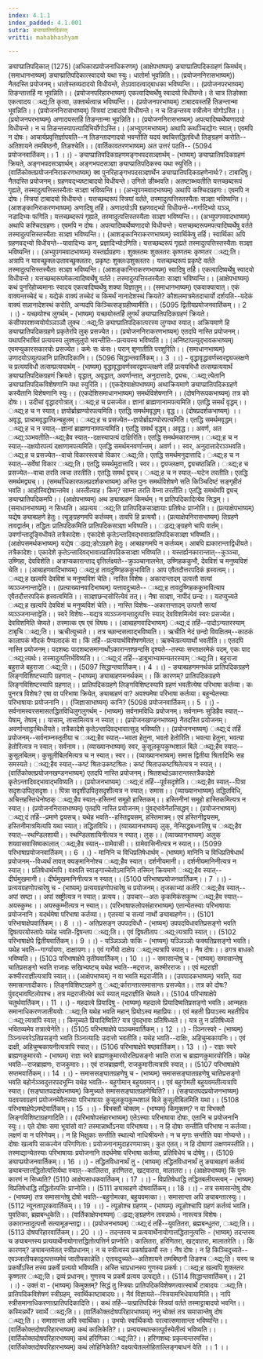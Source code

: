 ```yaml
---
index: 4.1.1
index_padded: 4.1.001
sutra: ङ्याप्प्रातिपदिकात्‌
vritti: mahabhashyam

---
```

 ङ्याप्प्रातिपदिकात् (1275) (अधिकारप्रयोजनाधिकरणम्) (आक्षेपभाष्यम्) ङ्याप्प्रातिपदिकग्रहणं किमर्थम्। (समाधानभाष्यम्) ङ्याप्प्रातिपदिकात्स्वादयो यथा स्युः। धातोर्मा भूवन्निति।। (प्रयोजननिरासभाष्यम्)) नैतदस्ति प्रयोजनम्। धातोस्तव्यदादयो विधीयन्ते, तेऽपवादत्वाद्बाधका भविष्यन्ति।। (प्रयोजनपरभाष्यम्) तिङन्तात्तर्हि मा भूवन्निति।। (प्रयोजनपरिहारभाष्यम्) एकत्वादिष्वर्थेषु स्वादयो विधीयन्ते। ते चात्र तिङोक्ता एकत्वादय ःथ्द्य;ति कृत्वा, उक्तार्थत्वान्न भविष्यन्ति।। (प्रयोजनपरभाष्यम्) टाबादयस्तर्हि तिङन्तान्मा भूवन्निति।। (प्रयोजननिरासभाष्यम्) स्त्रियां टाबादयो विधीयन्ते। न च तिङन्तस्य स्त्रीत्वेन योगोऽस्ति।। (प्रयोजनपरभाष्यम्) अणादयस्तर्हि तिङन्तान्मा भूवन्निति।। (प्रयोजननिरासभाष्यम्) अपत्यादिष्वर्थेष्वणादयो विधीयन्ते। न च तिङन्तस्यापत्यादिभिर्योगोऽस्ति।। (अभ्युपगमभाष्यम्) अथापि कथञ्चिद्योगः स्यात्। एवमपि न दोषः। आचार्यप्रवृत्तिर्ज्ञापयति--न तिङन्तादणादयो भवन्तीति यदयं क्वचित्तद्धितविधौ तिङ्ग्रहणं करोति--अतिशायने तमबिष्ठनौ, तिङश्चेति।। (वार्तिकावतरणभाष्यम्) अत उत्तरं पठति-- (5094 प्रयोजनवार्तिकम्।। 1 ।।) - ङ्याप्प्रातिपदिकग्रहणमङ्गभपदसञ्ज्ञार्थम् - (भाष्यम्) ङ्याप्प्रातिपदिकग्रहणं क्रियते, अङ्गभपदसञ्ज्ञार्थम्। अङ्गभपदसञ्ज्ञा ङ्याप्प्रातिपदिकस्य यथा स्युरिति।। (वार्तिकोक्तप्रयोजननिराकरणभाष्यम्) क्व पुनरिहाङ्गभपदसञ्ज्ञार्थेन ङ्याप्प्रातिपदिकग्रहणेनार्थः?। टाबादिषु। नैतदस्ति प्रयोजनम्। ग्रहणवद्भ्यष्टाबादयो विधीयन्ते। उगितो ङीब्भवति। अतष्टाब्भवतीति यत्तच्छब्दरूपं गृह्यते, तस्मादुत्पत्तिस्तस्यैताः सञ्ज्ञा भविष्यन्ति।। (अभ्युपगमवादभाष्यम्) अथापि कश्चिदग्रहणः। एवमपि न दोषः। स्त्रियां टाबादयो विधीयन्ते। यत्तच्छब्दरूपं स्त्रियां वर्तते, तस्मादुत्पत्तिस्तस्यैताः सञ्ज्ञा भविष्यन्ति।। (आशङ्कानिराकरणभाष्यम्) अणादिषु तर्हि। अणादयोऽपि ग्रहणवद्भ्यो विधीयन्ते--गर्गादिभ्यो यञ्ञ्, नडादिभ्यः फगिति। यत्तच्छब्दरूपं गृह्यते, तस्मादुत्पत्तिस्तस्यैताः सञ्ज्ञा भविष्यन्ति।। (अभ्युपगमवादभाष्यम्) अथापि कश्चिदग्रहणः। एवमपि न दोषः। अपत्यादिष्वर्थेष्वणादयो विधीयन्ते। यत्तच्छब्दरूपमपत्यादिष्वर्थेषु वर्तते तस्मादुत्पत्तिस्तस्यैताः सञ्ज्ञा भविष्यन्ति।। (आशङ्कानिराकरणभाष्यम्) स्वार्थिकेषु तर्हि। स्वार्थिका अपि ग्रहणवद्भ्यो विधीयन्ते--यावादिभ्यः कन्, प्रज्ञादिभ्योऽणिति। यत्तच्छब्दरूपं गृह्यते तस्मादुत्पत्तिस्तस्यैताः सञ्ज्ञा भविष्यन्ति।। (अभ्युपगमवादभाष्यम्) यस्तर्ह्यग्रहणः। शुक्लतमः शुक्लतरः कृष्णतमः कृष्णतर ःथ्द्य;ति। अत्रापि न यावच्छुक्लःउतावच्छुक्लतरः, प्रकृष्टः शुक्लःउशुक्लतरः। यत्तच्छब्दरूपं प्रकृष्टे वर्तते तस्मादुत्पत्तिस्तस्यैताः सञ्ज्ञा भविष्यन्ति। (आशङ्कानिराकरणभाष्यम्) स्वादिषु तर्हि। एकत्वादिष्वर्थेषु स्वादयो विधीयन्ते। यत्तच्छब्दरूपमेकत्वादिष्वर्थेषु वर्तते। तस्मादुत्पत्तिस्तस्यैताः सञ्ज्ञा भविष्यन्ति।। (आक्षेपभाष्यम्) कथं पुनरिहोच्यमानाः स्वादय एकत्वादिष्वर्थेषु शक्या विज्ञातुम्।। (समाधानभाष्यम्) एकवाक्यत्वात्। एकं वाक्यन्तच्चेदं च। यद्येकं वाक्यं तच्चेदं च किमर्थं नानादेशस्थं क्रियते? कौशलमात्रमेतदाचार्यो दर्शयति--यदेकं वाक्यं सन्नानादेशस्थं करोति, अन्यदपि किञ्चित्सङ्ग्रहीष्यामीति।। (5095 द्वितीयप्रयोजनवार्तिकम्।। 2 ।।) - यच्छयोश्च लुगर्थम् - (भाष्यम्) यच्छयोस्तर्हि लुगर्थं ङ्याप्प्रातिपदिकग्रहणं क्रियते। कंसीयपरशव्ययोर्यञ्ञञ्ञौ लुक्च ःथ्द्य;ति ङ्याप्प्रातिपदिकात्परस्य लुग्यथा स्यात्। अक्रियमाणे हि ङ्याप्प्रातिपदिकग्रहणे प्रकृतेरपि लुक् प्रसज्येत।। (प्रयोजननिराकरणभाष्यम्) एतदपि नास्ति प्रयोजनम्। यथापरिभाषितं प्रत्ययस्य लुक्श्लुलुपो भवन्तीति--प्रत्ययस्य भविष्यति।। (अनिष्टापत्युद्भावकभाष्यम्) एवमप्युकारसकारयोः प्रसज्येत। कमेः सः कंसः। परान् शृणातीति परशुरिति।। (समाधानभाष्यम्) उणादयोऽव्युत्पन्नानि प्रातिपदिकानि।। (5096 सिद्धान्तवार्तिकम्।। 3 ।।) - वृद्धावृद्धावर्णस्वरद्व्यज्लक्षणे च प्रत्ययविधौ तत्सम्प्रत्ययार्थम् - (भाष्यम्) वृद्धावृद्धावर्णस्वरद्वयज्लक्षणे तर्हि प्रत्ययविधौ तत्सम्प्रत्ययार्थं ङ्याप्प्रातिपदिकग्रहणं क्रियते। वृद्धात्, अवृद्धात्, अवर्णान्तात्, अनुदात्तादेः, द्व्यचः, ःथ्द्य;त्येतानि ङ्याप्प्रातिपदिकविशेषणानि यथा स्युरिति।। (एकदेश्याक्षेपभाष्यम्) अथाक्रियमाणे ङ्याप्प्रातिपदिकग्रहणे कस्यैतानि विशेषणानि स्युः।। (एकदेशिसमाधानभाष्यम्) समर्थविशेषणानि।। (दोषनिरूपकभाष्यम्) तत्र को दोषः।। उदीचां वृद्धादगोत्रात्। ःथ्द्य;ह च प्रसज्येत। ज्ञानां ब्राह्मणानामपत्यमिति। एतद्धि समर्थं वृद्धम्।। ःथ्द्य;ह च न स्यात्। ज्ञयोर्ब्राह्मण्योरपत्यमिति। एतद्धि समर्थमवृद्धम्। वृद्ध।। (दोषप्रदर्शकभाष्यम्) ।। अवृद्ध, प्राचामवृद्धात्फिन्बहुलम्। ःथ्द्य;ह च प्रसज्येत--ज्ञयोर्ब्राह्यण्योरपत्यमिति। एतद्धि समर्थमवृद्धम्। ःथ्द्य;ह च न स्यात्--ज्ञानां ब्राह्मणानामपत्यमिति। एतद्धि समर्थं वृद्धम्। अवृद्ध।। अवर्ण, अत ःथ्द्य;ञ्ञ्भवतीति--ःथ्द्य;हैव स्यात्--दक्षस्यापत्यं दाक्षिरिति। एतद्धि समर्थमकारान्तम्। ःथ्द्य;ह च न स्यात्--दक्षयोरपत्यं दक्षाणामपत्यमिति। एतद्धि समर्थमनवर्णान्तम्। अवर्ण।। स्वर, अनुदात्तादेरञ्ञ्भवति। ःथ्द्य;ह च प्रसज्येत--वाचो विकारस्त्वचो विकार ःथ्द्य;ति। एतद्धि समर्थमनुदात्तादि। ःथ्द्य;ह च न स्यात्--सर्वेषां विकार ःथ्द्य;ति। एतद्धि समर्थमुदात्तादि। स्वर।। द्व्यज्लक्षण, द्व्यचष्ठन्निति। ःथ्द्य;ह च प्रसज्येत--वाचा तरति त्वचा तरतीति। एतद्धि समर्थं द्व्यच्। ःथ्द्य;ह च न स्यात्--घटेन तरतीति। एतद्धि समर्थमद्व्यच्।। (समर्थाधिकारफलप्रदर्शकभाष्यम्) अस्ति पुनः समर्थविशेषणे सति किञ्चिदिष्टं सङ्गृहीतं भवति। आहोस्विद्दोषान्तमेव। अस्तीत्याह। किम्? साम्ना तरति वेम्ना तरतीति। एतद्धि समर्थमपि द्व्यच् ङ्याप्प्रातिपदिकमपि।। (आक्षेपभाष्यम्) अथ ङ्याब्ग्रहणं किमर्थम्। न प्रातिपदिकादित्येव सिद्धम्।। (समाधानभाष्यम्) न सिध्यति। अप्रत्यय ःथ्द्य;ति प्रातिपदिकसञ्ज्ञायाः प्रतिषेधः प्राप्नोति।। (प्रत्याक्षेपभाष्यम्) यद्येष ङ्याब्ग्रहणे हेतुः। त्यूङ्ग्रहणमपि कर्तव्यम्। तावपि हि प्रत्ययौ।। (प्रत्याक्षेपनिरासभाष्यम्) तिग्रहणे तावद्वार्तम्। तद्धितः प्रातिपदिकमिति प्रातिपदिकसञ्ज्ञा भविष्यति।। ःढ़द्य;ङ्ग्रहणे चापि वार्तम्। उवर्णान्तादूङि्वधीयते तत्रैकादेशः। एकादेशे कृतेऽन्तादिवद्भावात्प्रातिपदिकसञ्ज्ञा भविष्यति।। (आक्षेपसमर्थकभाष्यम्) यद्येष ःढ़द्य;ङोऽग्रहणे हेतुः। आब्ग्रहणमपि न कर्तव्यम्। आबपि ह्यकारान्ताद्विधीयते। तत्रैकादेशः। एकादेशे कृतेऽन्तादिवद्भावात्प्रातिपदिकसञ्ज्ञा भविष्यति।। यस्तर्ह्यनकारान्तात्--कुञ्ञ्चा, उष्णिहा, देवविशेति। अत्राप्यकारान्ताद् वृत्तिर्लक्ष्यते--क्रुञ्ञ्चानालभेत, उष्णिहककुभौ, देवविशं च मनुष्यविशं चेति।। (आब्ग्रहणवादिभाष्यम्) ःथ्द्य;ह तावदुष्णिहककुभाविति। आप एवैतदौत्तरपदिकं ह्रस्वत्वम्।। ःथ्द्य;ह खल्वपि देवविशं च मनुष्यविशं चेति। नास्ति विशेषः। अकारान्तादम् उत्पत्तौ सत्यां व्यञ्ञ्जनान्ताद्वेति।। (प्रत्याख्यानवादिभाष्यम्) यत्तावदुच्यते-- ःथ्द्य;ह तावदुष्णिहककुभावित्याप एवैतदौत्तरपदिकं ह्रस्वत्वमिति।। सञ्ज्ञाछन्दसोरित्येवं तत्।। नैषा सञ्ज्ञा, नापीदं छन्दः।। यदप्युच्यते ःथ्द्य;ह खल्वपि देवविशं च मनुष्यविशं चेति।। नास्ति विशेषः--अकारान्तादम् उत्पत्तौ सत्यां व्यञ्ञ्जनान्ताद्वेति।। स्वरे विशेषः--यद्यत्र व्यञ्ञ्जनान्तादुत्पत्तिः स्याद् देवविशमित्येवं स्वरः प्रसज्येत। देवविशमिति चेष्यते। तस्मात्क एष एवं विषयः।। (आब्ग्रहणवादिभाष्यम्) ःथ्द्य;दं तर्हि--पादोऽन्यतरस्याम् टाबृचि ःथ्द्य;ति।। ऋचीत्युच्यते।। तत्र च्छान्दसत्वाद्भविष्यति।। ऋचीति नेदं छन्दो विवक्षितम्--काठकं कालापकं मौदकं पैप्पलादकं वा। किं तर्हि--प्रत्ययार्थविशेषणमेतत्। ऋक्चेत्प्रत्ययार्थो भवतीति।। एतदपि नास्ति प्रयोजनम्। पदशब्दः पादशब्दसमानार्थोऽकारान्तश्छन्दसि दृश्यते--तस्याः सप्ताक्षरमेकं पदम्, एकः पाद ःथ्द्य;त्यर्थः। तस्मादुत्पत्तिर्भविष्यति।। ःथ्द्य;दं तर्हि--डाबुभाभ्यामन्यतरस्याम् ःथ्द्य;ति। बहुराजा बहुराजे बहुराजा ःथ्द्य;ति।। (5097 सिद्धान्तवार्तिकम्।। 4 ।।) - ङ्याब्ग्रहणमनर्थकं प्रातिपदिकग्रहणे लिङ्गविशिष्टस्यापि ग्रहणात् - (भाष्यम्) ङ्याब्ग्रहणमनर्थकम्।। किं कारणम्? प्रातिपदिकग्रहणे लिङ्गविशिष्टस्यापि ग्रहणात्।। प्रातिपदिकग्रहणे लिङ्गविशिष्टस्यापि ग्रहणं भवतीत्येषा परिभाषा कर्तव्या। कः पुनरत्र विशेषः? एषा वा परिभाषा क्रियेत, ङ्याब्ग्रहणं वा? अवश्यमेषा परिभाषा कर्तव्या। बहून्येतस्याः परिभाषायाः प्रयोजनानि।। (जिज्ञासाभाष्यम्) कानि? (5098 प्रयोजनवार्तिकम्।। 5 ।।) - सर्वनामस्वरसमासतद्धितविधिलुगलुगर्थम् - (भाष्यम्) सर्वनामविधिः प्रयोजनम्। सर्वनाम्नः सुडिहैव स्यात्--येषाम्, तेषाम्।। यासाम्, तासामित्यत्र न स्यात्।। (प्रयोजनखण्डनभाष्यम्) नैतदस्ति प्रयोजनम्। अवर्णान्ताट्टाब्विधीयते। तत्रैकादेशे कृतेऽन्तादिवद्भावात्सुड् भविष्यति।। (प्रयोजनभाष्यम्) ःथ्द्य;दं तर्हि प्रयोजनम्--सर्वनाम्नस्तृतीया च ःथ्द्य;हैव स्यात्--भवता हेतुना, भवतो हेतोरिति। भवत्या हेतुना, भवत्या हेतोरित्यत्र न स्यात्। सर्वनाम।। (व्याख्यानभाष्यम्) स्वर, कुसूलकूपकुम्भशालं बिले ःथ्द्य;हैव स्यात्--कुसूलबिलम्। कुसूलीबिलमित्यत्र च न स्यात्। स्वर।। (व्याख्यानभाष्यम्) समास द्वितीया श्रितादिभिः सह समस्यते। ःथ्द्य;हैव स्यात्--कष्टं श्रितःउकष्टश्रितः। कष्टं श्रिताउकष्टश्रितेत्यत्र न स्यात्।। (वार्तिकोक्तप्रयोजनखण्डनभाष्यम्) एतदपि नास्ति प्रयोजनम्। श्रितशब्दोऽकारान्तस्तत्रैकादेशे कृतेऽन्तादिवद्भावाद्भविष्यति।। (प्रयोजनभाष्यम्) ःथ्द्य;दं तर्हि--पूर्वसदृशेति। ःथ्द्य;हैव स्यात्--पित्रा सदृशःउपितृसदृशः।। पित्रा सदृशीउपितृसदृशीत्यत्र न स्यात्। समास।। (व्याख्यानभाष्यम्) तद्धितविधि, अचित्तहस्तिधेनोष्ठक् ःथ्द्य;हैव स्यात्-हस्तिनां समूहो हास्तिकम्।। हस्तिनीनां समूहो हास्तिकमित्यत्र न स्यात्।। (प्रयोजननिरासभाष्यम्) एतदपि नास्ति प्रयोजनम्। पुंवद्भावेनैतत्सिद्धम्।। (प्रयोजनभाष्यम्) ःथ्द्य;दं तर्हि--प्रमाणे द्वयसच्। यथेह भवति--हस्तिद्वयसम्, हस्तिमात्रम्। एवं हस्तिनीद्वयसम्, हस्तिनीमात्रमित्यपि यथा स्यात्। तद्धितविधि।। (व्याख्यानभाष्यम्) लुक्, नेन्सिद्धबध्नातिषु च ःथ्द्य;हैव स्यात्--स्थण्डिलशायी।। स्थण्डिलशायिनीत्यत्र न स्यात्। लुक्।। (व्याख्यानभाष्यम्) अलुक् शयवासवासिष्वकालात् ःथ्द्य;हैव स्यात्--ग्रामेवासी।। ग्रामेवासिनीत्यत्र न स्यात्।। (5099 परिभाषाप्रयोजनवार्तिकम्।। 6 ।।) - मानिनि च विधिप्रतिषेधार्थम् - (भाष्यम्) मानिनि च विधिप्रतिषेधार्थं प्रयोजनम्--विध्यर्थं तावत् क्यङ्मानिनोश्च ःथ्द्य;हैव स्यात्। दर्शनीयमानी।। दर्शनीयमानिनीत्यत्र न स्यात्।। प्रतिषेधार्थमपि। वक्ष्यति स्वाङ्गाच्चेतोऽमानिनि तस्मिन् क्रियमाणे ःथ्द्य;हैव स्यात्--दीर्घमुखमानी।। दीर्घमुखमानिनीत्यत्र न स्यात्।। (5100 परिभाषाप्रयोजनवार्तिकम्।। 7 ।।) - प्रत्ययग्रहणोपचारेषु च - (भाष्यम्) प्रत्ययग्रहणोपचारेषु च प्रयोजनम्। तृजकाभ्यां कर्तरि ःथ्द्य;हैव स्यात्--अपां स्रष्टा।। अपां स्रष्ट्रीत्यत्र न स्यात्। प्रत्यय।। उपचार--अतः कृकमिकंसकुम्भ ःथ्द्य;हैव स्यात्--अयस्कुम्भः।। अयस्कुम्भीत्यत्र न स्यात्।। (परिभाषाफलोपसंहारभाष्यम्) एतान्येतस्याः परिभाषायाः प्रयोजनानि। यदर्थमेषा परिभाषा कर्तव्या।। एतस्यां च सत्यां नार्थो ङ्याब्ग्रहणेन।। (5101 परिभाषाक्षेपवार्तिकम्।। 8 ।।) - अतिप्रसङ्ग उपपदविधौ - (भाष्यम्) उपपदविधावतिप्रसङ्गो भवति द्विषत्परयोस्तापेः यथेह भवति-द्विषन्तप ःथ्द्य;ति।। एवं द्विषतीताप ःथ्द्य;त्यत्रापि स्यात्।। (5102 परिभाषाक्षेपे द्वितीयवार्तिकम्।। 9 ।।) - यञ्ञिञ्ञोः फकि - (भाष्यम्) यञ्ञिञ्ञोः फक्यतिप्रसङ्गो भवति। यथेह भवति--गार्ग्यायणः, दाक्षायणः।। एवं गार्गेयो दाक्षेय ःथ्द्य;त्यत्रापि स्यात्।। नैष दोषः।। ढगत्र बाधको भविष्यति।। (5103 परिभाषाक्षेपे तृतीयवार्तिकम्।। 10 ।।) - समासान्तेषु च - (भाष्यम्) समासान्तेषु चातिप्रसङ्गो भवति राजाहः सखिभ्यष्टच् यथेह भवति--मद्रराजः, कश्मीरराजः।। एवं मद्रराज्ञी कश्मीरराज्ञीत्यत्रापि स्यात्।। (आक्षेपभाष्यम्) न वा भवति मद्रराजीति।। (उपपादकभाष्यम्) भवति, यदा समासान्तादीकारः। लिङ्गविशिष्टग्रहणे तु ःथ्द्य;र्कारान्तात्समासान्तः प्रसज्येत।। तत्र को दोषः? पुंवद्भावष्टिलोपश्च। तत्र मद्रराजीत्येवं रूपं स्यात् मद्रराज्ञीति चेष्यते।। (5104 परिभाषाक्षेपे चतुर्थवार्तिकम्।। 11 ।।) - महदात्वे प्रियादिषु - (भाष्यम्) महदात्वे प्रियादिष्वतिप्रसङ्गो भवति। आन्महतः समानाधिकरणजातीययोः ःथ्द्य;ति यथेह भवति महान् प्रियोऽस्य महाप्रियः।। एवं महती प्रियाऽस्य महतीप्रिय ःथ्द्य;त्यत्रापि स्यात्।। किमुच्यते प्रियादिष्विति? यत्र पुंवद्भावः प्रतिषिध्यते।। यत्र तु न प्रतिषिध्यते भवितव्यमेव तत्रात्वेनेति।। (5105 परिभाषाक्षेपे पञ्ञ्चमवार्तिकम्।। 12 ।।) - ञ्ञ्नित्स्वरे - (भाष्यम्) ञ्ञ्नित्स्वरेऽतिप्रसङ्गो भवति ञ्ञ्नित्यादिः उदात्तो भवतीति। यथेह भवति--दाक्षिः, अहिचुम्बकायनिः।। एवं दाक्षी, अहिचुम्बकायनीत्यत्रापि स्यात्।। (5106 परिभाषाक्षेपे षष्ठवार्तिकम्।। 13 ।।) - राज्ञः स्वरे ब्राह्मणकुमारयोः - (भाष्यम्) राज्ञः स्वरे ब्राह्मणकुमारयोरतिप्रसङ्गो भवति राजा च ब्राह्मणकुमारयोरिति। यथेह भवति--राजब्राह्मणः, राजकुमारः।। एवं राजब्राह्मणी, राजकुमारीत्यत्रापि स्यात्।। (5107 परिभाषाक्षेपे सप्तमवार्तिकम्।। 14 ।।) - समाससङ्घातग्रहणेषु च - (भाष्यम्) समाससङ्घातग्रहणेषु चातिप्रसङ्गो भवति बहोर्नञ्ञ्वदुत्तरपदभूम्नि यथेह भवति-- बहुगोमान् बहुयवमान्।। एवं बहुगोमती बहुयवमतीत्यत्रापि स्यात्। (सङ्घातपदाक्षेपभाष्यम्) किमुच्यते समाससङ्घातग्रहणेष्विति?।। (सङ्घातपदप्रयोजनभाष्यम्) यदवयवग्रहणं प्रयोजनमेवैतस्याः परिभाषायाः कुसूलकूपकुम्भशालं बिले कुसूलीबिलमिति यथा।। (5108 परिभाषाक्षेपेऽमष्टेवार्तिकम्।। 15 ।।) - विभक्तौ चोक्तम् - (भाष्यम्) किमुक्तम्? न वा विभक्तौ लिङ्गविशिष्टाग्रहणादिति।। (परिभाषोपसंहारभाष्यम्) एतेऽस्याः परिभाषाया दोषाः, एतानि च प्रयोजनानि स्युः।। एते दोषाः समा भूयांसो वा? तस्मान्नार्थोऽनया परिभाषया।। न हि दोषाः सन्तीति परिभाषा न कर्तव्या। लक्षणं वा न परिणेयम्।। न हि भिक्षुकाः सन्तीति स्थाल्यो नाधिश्रीयन्ते। न च मृगाः सन्तीति यवा नोप्यन्ते।। दोषाः खल्वपि साकल्येन परिगणिताः। प्रयोजनानामुदाहरणमात्रम्। कुत एतत्। न हि दोषाणां लक्षणमस्तीति।। तस्माद्यान्येतस्याः परिभाषायाः प्रयोजनानि तदर्थमेषा परिभाषा कर्तव्या, प्रतिविधेयं च दोषेषु।। (5109 ङ्याप्प्रयोजनवार्तिकम्।। 16 ।।) - तद्धितविधानार्थं तु - (भाष्यम्) तद्धितविधानार्थं तु ङ्याब्ग्रहणं कर्तव्यं ङ्याबन्तात्तद्धितोत्पत्तिर्यथा स्यात्--कालितरा, हरणितरा, खट्वातरा, मालातरा।। (आक्षेपभाष्यम्) किं पुनः कारणं न सिध्यति? (5110 आक्षेपसाधकवार्तिकम्।। 17 ।।) - विप्रतिषेधाद्धि तद्धितबलीयस्त्वम् - (भाष्यम्) विप्रतिषेधाद्धि तद्धितोत्पत्तिः प्राप्नोति।। (5111 ङ्याब्ग्रहणे दोषवार्तिकम्।। 18 ।।) - तत्र समासान्तेषु दोषः - (भाष्यम्) तत्र समासान्तेषु दोषो भवति--बहुगोमत्का, बहुयवमत्का।। समासान्ता अपि ङ्याबन्तात्स्युः।। (5112 न्यूनतापूरकवार्तिकम्।। 19 ।।) - त्यूङोश्च ग्रहणम् - (भाष्यम्) त्यूङोश्चापि ग्रहणं कर्तव्यं भवति। युवतिका, ब्रह्मबन्धुकेति।। (वार्तिकाक्षेपभाष्यम्) ःढ़द्य;ङ्ग्रहणेन तावन्नार्थः। नास्त्यत्र विशेषः। उकारान्तादुत्पत्तौ सत्यामूङन्ताद्वा।। (प्रयोजनभाष्यम्) ःथ्द्य;दं तर्हि--युवतितरा, ब्रह्मबन्धुतरा, ःथ्द्य;ति।। (5113 दोषपरिहारवार्तिकम्।। 20 ।।) - तदन्तस्य च प्रत्ययार्थेनायोगात्तद्धितानुत्पत्तिः - (भाष्यम्) तदन्तस्य च ङ्याबन्तस्य प्रत्ययार्थेनायोगात्तद्धितोत्पत्तिर्न प्राप्नोति। कालितरा, हरिणितरा, खट्वातरा, मालातरेति।। किं कारणम्? ङ्याबन्तमेतत् स्त्रीप्रधानम्। न च स्त्रीत्वस्य प्रकर्षाप्रकर्षौ स्तः। नैष दोषः। न हि किञ्चिदुच्यते--एवञ्जातीयकादुत्पत्तव्यमेवं जातीयकान्नेति। एतावदुच्यते--अतिशायने तमबिष्ठनौ तिङश्च ःथ्द्य;ति। यस्य च प्रकर्षोऽस्ति तस्य प्रकर्षे प्रत्ययो भविष्यति। अस्ति चाप्रधानस्य गुणस्य प्रकर्षः। ःथ्द्य;ह खल्वपि शुक्लतरः कृष्णतर ःथ्द्य;ति। द्रव्यं प्रधानम्। गुणस्य च प्रकर्षे प्रत्यय उत्पद्यते।। (5114 सिद्धान्तवार्तिकम्।। 21 ।।) - उक्तं वा - (भाष्यम्) किमुक्तम्? सिद्धं तु स्त्रियाः प्रातिपदिकविशेषणत्वात्स्वार्थे टाबादयः ःथ्द्य;ति। प्रातिपदिकविशेषणं स्त्रीग्रहम्, स्वार्थिकाष्टाबादयः।। नैवं विज्ञायते--स्त्रियामभिधेयायामिति।। नापि स्त्रीसमानाधिकरणात्प्रातिपदिकादिति।। कथं तर्हि--यत्प्रातिपदिकं स्त्रियां वर्तते तस्माट्टाबादयो भवन्ति।। कस्मिन्नर्थे? स्वार्थे ःथ्द्य;ति।। (वार्तिकोक्तदोषपरिहारभाष्यम्) ननु चोक्तं तत्र समासान्तेषु दोष ःथ्द्य;ति।। समासान्ता अपि स्वार्थिकाः।। उभयोः स्वार्थिकयोः परत्वात्समासान्ता भविष्यन्ति।। (वार्तिकोक्तदोषपरिहारभाष्यम्) कथं कालिकेति?।। प्रत्ययस्थात्कात्पूर्वस्येतीत्वं भविष्यति।। (वार्तिकोक्तदोषपरिहारभाष्यम्) कथं हरिणिका ःथ्द्य;ति?।। हरिणशब्दः प्रकृत्यन्तरमस्ति। (वार्तिकोक्तदोषपरिहारभाष्यम्) कथं लोहिनिकेति? वक्ष्यत्येतल्लोहिताल्लिङ्गबाधनं वेति ।। 1 ।। 